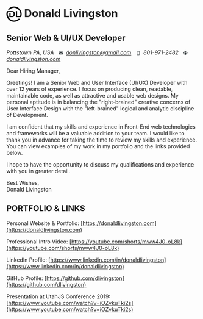 # <img style="max-width: 40px; vertical-align: middle;" width="40" height="40" src="../icons/DL-logo-black-trans.png" alt="DL Logo" /> Donald Livingston  

## Senior Web & UI/UX Developer
_Pottstown PA, USA <img style="max-width: 12px; vertical-align: middle; margin: 0 0.25rem 0 0.5rem;" width="12" height="12" src="../icons/email.svg" alt="Email: " /> donlivingston@gmail.com <img style="max-width: 12px; vertical-align: middle; margin: 0 0.25rem 0 0.5rem;" width="12" height="12" src="../icons/phone.svg" alt="Phone: " /> 801-971-2482 <img style="max-width: 12px; vertical-align: middle; margin: 0 0.25rem 0 0.5rem;" width="12" height="12" src="../icons/website.svg" alt="Website: " /> [donaldlivingston.com](https://donaldlivingston.com)_  

<div class="cover-letter-content">

Dear Hiring Manager,  

Greetings! I am a Senior Web and User Interface (UI/UX) Developer with over 12 years of experience. I focus on producing clean, readable, maintainable code, as well as attractive and usable web designs. My personal aptitude is in balancing the "right-brained" creative concerns of User Interface Design with the "left-brained" logical and analytic discipline of Development.  

I am confident that my skills and experience in Front-End web technologies and frameworks will be a valuable addition to your team. I would like to thank you in advance for taking the time to review my skills and experience. You can view examples of my work in my portfolio and the links provided below.  

I hope to have the opportunity to discuss my qualifications and experience with you in greater detail.  

Best Wishes,  
Donald Livingston

</div>

## PORTFOLIO & LINKS
Personal Website & Portfolio: [https://donaldlivingston.com](https://donaldlivingston.com)  

Professional Intro Video: [https://youtube.com/shorts/mww4J0-oL8k](https://youtube.com/shorts/mww4J0-oL8k)

LinkedIn Profile: [https://www.linkedin.com/in/donaldlivingston](https://www.linkedin.com/in/donaldlivingston)  

GitHub Profile: [https://github.com/dlivingston](https://github.com/dlivingston)  

Presentation at UtahJS Conference 2019: [https://www.youtube.com/watch?v=iOZvkuTki2s](https://www.youtube.com/watch?v=iOZvkuTki2s)  
